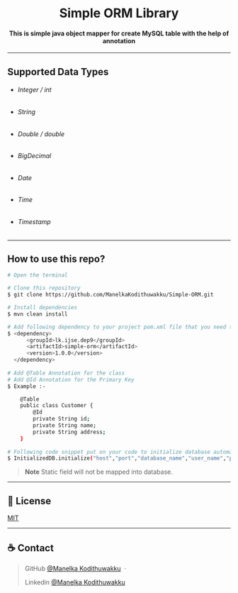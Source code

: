 <h1 align="center">
  <br>
    Simple ORM Library
  <br>
</h1>

<h4 align="center">
     This is simple java object mapper for create MySQL table with the help of annotation
</h4>

---


## Supported Data Types

- <h6>Integer / int</h6>
- <h6>String</h6>
- <h6>Double / double</h6>
- <h6>BigDecimal</h6>
- <h6>Date</h6>
- <h6>Time</h6>
- <h6>Timestamp</h6>

---

## How to use this repo?

```bash
# Open the terminal 

# Clone this repository
$ git clone https://github.com/ManelkaKodithuwakku/Simple-ORM.git

# Install dependencies
$ mvn clean install

# Add following dependency to your project pom.xml file that you need to use this library
$ <dependency>
      <groupId>lk.ijse.dep9</groupId>
      <artifactId>simple-orm</artifactId>
      <version>1.0.0</version>
  </dependency>
  
# Add @Table Annotation for the class
# Add @Id Annotation for the Primary Key 
$ Example :-

    @Table
    public class Customer {
        @Id
        private String id;
        private String name;
        private String address;
    }
    
# Following code snippet put on your code to initialize database automatically
$ InitializedDB.initialize("host","port","database_name","user_name","password","...packages")
```

> **Note**
> Static field will not be mapped into database.

---

## 🔑 License

[MIT](LICENSE.txt)

---

## ☕ Contact

> GitHub [@Manelka Kodithuwakku](https://github.com/ManelkaKodithuwakku) &nbsp;&middot;&nbsp;
>
> Linkedin [@Manelka Kodithuwakku](https://www.linkedin.com/in/manelka-kodithuwakku/)